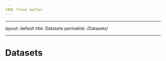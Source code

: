 ```yaml
---
YAML front matter
---
```

---
layout: default
title: Datasets
permalink: /Datasets/

---

# Datasets

